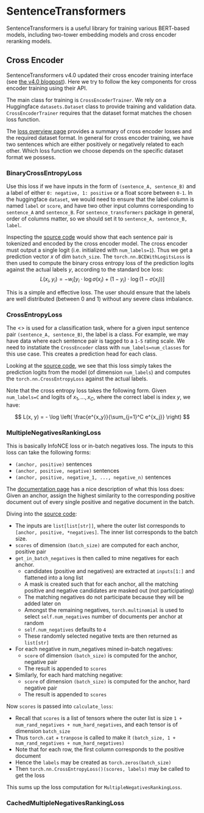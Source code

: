 # SentenceTransformers

SentenceTransformers is a useful library for training various BERT-based models, including two-tower embedding models and cross encoder reranking models.

## Cross Encoder

SentenceTransformers v4.0 updated their cross encoder training interface (see [the v4.0 blogpost](https://huggingface.co/blog/train-reranker)). Here we try to follow the key components for cross encoder training using their API. 

The main class for training is `CrossEncoderTrainer`. We rely on a Huggingface `datasets.Dataset` class to provide training and validation data. `CrossEncoderTrainer` requires that the dataset format matches the chosen loss function.

The [loss overview page](https://sbert.net/docs/cross_encoder/loss_overview.html) provides a summary of cross encoder losses and the required dataset format. In general for cross encoder training, we have two sentences which are either positively or negatively related to each other. Which loss function we choose depends on the specific dataset format we possess.

### BinaryCrossEntropyLoss

Use this loss if we have inputs in the form of `(sentence_A, sentence_B)` and a label of either `0: negative, 1: positive` or a float score between `0-1`. In the huggingface `dataset`, we would need to ensure that the label column is named `label` or `score`, and have two other input columns corresponding to `sentence_A` and `sentence_B`. For `sentence_transformers` package in general, order of columns matter, so we should set it to `sentence_A, sentence_B, label`.

Inspecting the [source code](https://github.com/UKPLab/sentence-transformers/blob/master/sentence_transformers/cross_encoder/losses/BinaryCrossEntropyLoss.py#L9-L116) would show that each sentence pair is tokenized and encoded by the cross encoder model. The cross encoder must output a single logit (i.e. initialized with `num_labels=1`). Thus we get a prediction vector $x$ of dim `batch_size`. The `torch.nn.BCEWithLogitsLoss` is then used to compute the binary cross entropy loss of the prediction logits against the actual labels $y$, according to the standard bce loss:
$$
    L(x_i, y_i) = -w_i \left[
        y_i \cdot \log \sigma(x_i) + (1-y_i) \cdot \log(1 - \sigma(x_i))
    \right]
$$

This is a simple and effective loss. The user should ensure that the labels are well distributed (between $0$ and $1$) without any severe class imbalance. 

### CrossEntropyLoss

The <<CrossEntropyLoss>> is used for a classification task, where for a given input sentence pair `(sentence_A, sentence_B)`, the label is a class. For example, we may have data where each sentence pair is tagged to a `1-5` rating scale. We need to instatiate the `CrossEncoder` class with `num_labels=num_classes` for this use case. This creates a prediction head for each class.

Looking at the [source code](https://github.com/UKPLab/sentence-transformers/blob/master/sentence_transformers/cross_encoder/losses/CrossEntropyLoss.py#L8-L84), we see that this loss simply takes the prediction logits from the model (of dimension `num_labels`) and computes the `torch.nn.CrossEntropyLoss` against the actual labels. 

Note that the cross entropy loss takes the following form. Given `num_labels=C` and logits of $x_1, ..., x_C$, where the correct label is index $y$, we have:

$$
    L(x, y) = - \log \left(
        \frac{e^{x_y}}{\sum_{j=1}^C e^{x_j}}
    \right)
$$

### MultipleNegativesRankingLoss

This is basically InfoNCE loss or in-batch negatives loss. The inputs to this loss can take the following forms:
- `(anchor, positive)` sentences
- `(anchor, positive, negative)` sentences
- `(anchor, positive, negative_1, ..., negative_n)` sentences

The [documentation page](https://sbert.net/docs/package_reference/cross_encoder/losses.html#multiplenegativesrankingloss) has a nice description of what this loss does: Given an anchor, assign the highest similarity to the corresponding positive document out of every single positive and negative document in the batch.

Diving into the [source code](https://github.com/UKPLab/sentence-transformers/blob/master/sentence_transformers/cross_encoder/losses/MultipleNegativesRankingLoss.py#L12-L191):
- The inputs are `list[list[str]]`, where the outer list corresponds to `[anchor, positive, *negatives]`. The inner list corresponds to the batch size.
- `scores` of dimension `(batch_size)` are computed for each anchor, positive pair
- `get_in_batch_negatives` is then called to mine negatives for each anchor. 
    - candidates (positive and negatives) are extracted at `inputs[1:]` and flattened into a long list
    - A mask is created such that for each anchor, all the matching positive and negative candidates are masked out (not participating)
    - The matching negatives do not participate because they will be added later on
    - Amongst the remaining negatives, `torch.multinomial` is used to select `self.num_negatives` number of documents per anchor at random
    - `self.num_negatives` defaults to `4`
    - These randomly selected negative texts are then returned as `list[str]`
- For each negative in num_negatives mined in-batch negatives:
    - `score` of dimension `(batch_size)` is computed for the anchor, negative pair
    - The result is appended to `scores`
- Similarly, for each hard matching negative:
    - `score` of dimension `(batch_size)` is computed for the anchor, hard negative pair
    - The result is appended to `scores`

Now `scores` is passed into `calculate_loss`:
- Recall that `scores` is a list of tensors where the outer list is size `1 + num_rand_negatives + num_hard_negatives`, and each tensor is of dimension `batch_size`
- Thus `torch.cat` + `tranpose` is called to make it `(batch_size, 1 + num_rand_negatives + num_hard_negatives)`
- Note that for each row, the first column corresponds to the positive document
- Hence the `labels` may be created as `torch.zeros(batch_size)`
- Then `torch.nn.CrossEntropyLoss()(scores, labels)` may be called to get the loss

This sums up the loss computation for `MultipleNegativesRankingLoss`.

### CachedMultipleNegativesRankingLoss